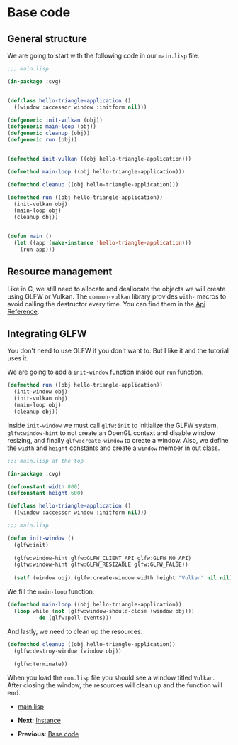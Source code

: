 
# Base code

## General structure

We are going to start with the following code in our `main.lisp` file.

```lisp
;;; main.lisp

(in-package :cvg)


(defclass hello-triangle-application ()
  ((window :accessor window :initform nil)))

(defgeneric init-vulkan (obj))
(defgeneric main-loop (obj))
(defgeneric cleanup (obj))
(defgeneric run (obj))


(defmethod init-vulkan ((obj hello-triangle-application)))

(defmethod main-loop ((obj hello-triangle-application)))

(defmethod cleanup ((obj hello-triangle-application)))

(defmethod run ((obj hello-triangle-application))
  (init-vulkan obj)
  (main-loop obj)
  (cleanup obj))


(defun main ()
  (let ((app (make-instance 'hello-triangle-application)))
    (run app)))
```

## Resource management

Like in C, we still need to allocate and deallocate the objects we will create using GLFW or Vulkan. 
The `common-vulkan` library provides `with-` macros to avoid calling the destructor every time. You can
find them in the [Api Reference](https://hectarea1996.github.io/common-vulkan/api/index.html).

## Integrating GLFW

You don't need to use GLFW if you don't want to. But I like it and the tutorial uses it. 

We are going to add a `init-window` function inside our `run` function.

```lisp
(defmethod run ((obj hello-triangle-application))
  (init-window obj)
  (init-vulkan obj)
  (main-loop obj)
  (cleanup obj))
```

Inside `init-window` we must call `glfw:init` to initialize the GLFW system, `glfw:window-hint` to not create an OpenGL context and disable window resizing, and finally `glfw:create-window` to create a window. Also, we define the `width` and `height` constants and create a `window` member in out class.

```lisp
;;; main.lisp at the top

(in-package :cvg)

(defconstant width 800)
(defconstant height 600)

(defclass hello-triangle-application ()
  ((window :accessor window :initform nil)))
```

```lisp
;;; main.lisp

(defun init-window ()
  (glfw:init)
  
  (glfw:window-hint glfw:GLFW_CLIENT_API glfw:GLFW_NO_API)
  (glfw:window-hint glfw:GLFW_RESIZABLE glfw:GLFW_FALSE))
  
  (setf (window obj) (glfw:create-window width height "Vulkan" nil nil)))
```

We fill the `main-loop` function:

```lisp
(defmethod main-loop ((obj hello-triangle-application))
  (loop while (not (glfw:window-should-close (window obj)))
	      do (glfw:poll-events)))
```

And lastly, we need to clean up the resources.

```lisp
(defmethod cleanup ((obj hello-triangle-application))
  (glfw:destroy-window (window obj))
  
  (glfw:terminate))
```

When you load the `run.lisp` file you should see a window titled `Vulkan`. After closing the window, the resources will clean up and the function will end.

* [main.lisp](https://github.com/Hectarea1996/common-vulkan-guide/blob/main/code-guide/base-code.lisp)

* **Next**: [Instance](https://hectarea1996.github.io/common-vulkan/guide/instance.html)
* **Previous**: [Base code](https://hectarea1996.github.io/common-vulkan/guide/introduction.html)

